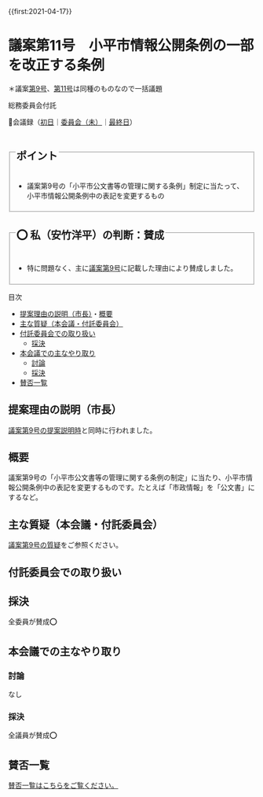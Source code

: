 {{first:2021-04-17}}

# 議案第11号　小平市情報公開条例の一部を改正する条例

＊議案[第9号](./gian-9.md)、[第11号](./gian-11.md)は同種のものなので一括議題

<i class="fa fa-gavel" aria-hidden="true"></i> 総務委員会付託

<p id="read-kaigiroku">📄会議録（<a href="https://ssp.kaigiroku.net/tenant/kodaira/SpMinuteView.html?council_id=1201&schedule_id=2&minute_id=119&is_search=true">初日</a>｜<a href="https://ssp.kaigiroku.net/tenant/kodaira/SpTop.html">委員会（未）</a>｜<a href="https://ssp.kaigiroku.net/tenant/kodaira/SpMinuteView.html?council_id=1201&schedule_id=7&minute_id=50&is_search=true">最終日</a>）</p>

<fieldset class="pnt">
  <legend><h2>ポイント</h2></legend>

- 議案第9号の「小平市公文書等の管理に関する条例」制定に当たって、小平市情報公開条例中の表記を変更するもの

</fieldset>

<fieldset class="sanpi">
  <legend><h2>⭕️ 私（安竹洋平）の判断：賛成</h2></legend>

- 特に問題なく、主に<a href="./gian-9.md">議案第9号</a>に記載した理由により賛成しました。

</fieldset>

<div class="toc">

目次

- [提案理由の説明（市長）](#提案理由の説明（市長）)・[概要](#概要)
- [主な質疑（本会議・付託委員会）](#主な質疑本会議付託委員会)
- [付託委員会での取り扱い](#付託委員会での取り扱い)
  - [採決](#採決)
- [本会議での主なやり取り](#本会議での主なやり取り)
  - [討論](#討論)
  - [採決](#採決-1)
- [賛否一覧](#賛否一覧)

</div>

## 提案理由の説明（市長）

[議案第9号の提案説明時](./gian-9.md#提案理由の説明（市長）)と同時に行われました。

## 概要
議案第9号の「小平市公文書等の管理に関する条例の制定」に当たり、小平市情報公開条例中の表記を変更するものです。たとえば「市政情報」を「公文書」にするなど。

<div class="situgi">

## 主な質疑（本会議・付託委員会）

[議案第9号の質疑](./gian-5#主な質疑本会議付託委員会)をご参照ください。

</div>

## 付託委員会での取り扱い
## 採決

全委員が賛成⭕️


## 本会議での主なやり取り

### 討論

なし

### 採決

全議員が賛成⭕️


## 賛否一覧
[賛否一覧はこちらをご覧ください。](../kekka-ichiran.md#賛否)